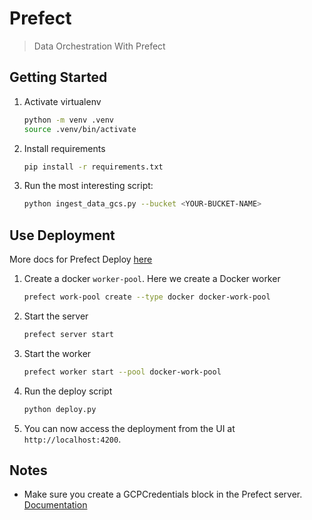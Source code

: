 # Prefect

> Data Orchestration With Prefect

## Getting Started

1. Activate virtualenv

    ```sh
    python -m venv .venv
    source .venv/bin/activate
    ```

2. Install requirements

    ```sh
    pip install -r requirements.txt
    ```

3. Run the most interesting script:

    ```sh
    python ingest_data_gcs.py --bucket <YOUR-BUCKET-NAME>
    ```

## Use Deployment

More docs for Prefect Deploy [here](https://docs.prefect.io/v3/deploy/index)

1. Create a docker `worker-pool`. Here we create a Docker worker

    ```sh
    prefect work-pool create --type docker docker-work-pool
    ```

2. Start the server

    ```sh
    prefect server start
    ```

3. Start the worker

    ```sh
    prefect worker start --pool docker-work-pool
    ```

4. Run the deploy script

    ```sh
    python deploy.py
    ```

5. You can now access the deployment from the UI at `http://localhost:4200`.

## Notes

- Make sure you create a GCPCredentials block in the Prefect server. [Documentation](https://docs.prefect.io/integrations/prefect-gcp/index#authenticate-using-a-gcp-credentials-block)